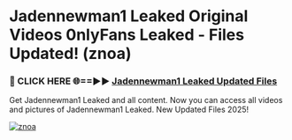 # Jadennewman1 Leaked Original Videos 0nlyFans Leaked - Files Updated! (znoa)

<h3>🔴 CLICK HERE 🌐==►► <a href="https://tinyurl.com/ms9xzufz" rel="nofollow">Jadennewman1 Leaked Updated Files</a></h3>

Get Jadennewman1 Leaked and all content. Now you can access all videos and pictures of Jadennewman1 Leaked. New Updated Files 2025!

[![znoa](https://i.imgur.com/ppqm5kG.gif)](https://tinyurl.com/ms9xzufz)
